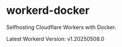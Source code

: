 # workerd-docker 
Selfhosting Cloudflare Workers with Docker.

Latest Workerd Version: v1.20250508.0